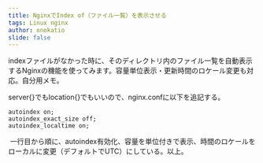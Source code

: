 ```yaml
---
title: NginxでIndex of（ファイル一覧）を表示させる
tags: Linux nginx
author: onokatio
slide: false
---
```

indexファイルがなかった時に、そのディレクトリ内のファイル一覧を自動表示するNginxの機能を使ってみます。容量単位表示・更新時間のロケール変更も対応。自分用メモ。

server{}でもlocation{}でもいいので、nginx.confに以下を追記する。

```
autoindex on;
autoindex_exact_size off;
autoindex_localtime on;
```

 一行目から順に、autoindex有効化、容量を単位付きで表示、時間のロケールをローカルに変更（デフォルトでUTC）にしている。以上。

